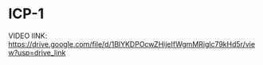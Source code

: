 # ICP-1
VIDEO lINK: https://drive.google.com/file/d/1BlYKDPOcwZHijeIfWgmMRiglc79kHd5r/view?usp=drive_link
